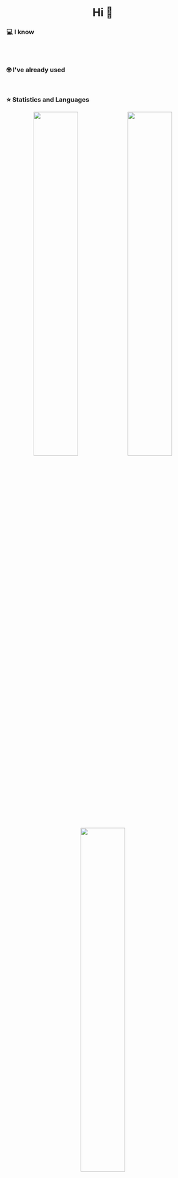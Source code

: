 <h1 align="center">Hi 👋</h1>

### 💻 I know

<div align="center">
<!-- Programming Languages -->

<br>

</div>

<br>

### 🤓 I've already used

<div align="center">

</div>

<br>

### ⭐ Statistics and Languages

<div align="center">
  <img width="48%" src="https://github-readme-stats.vercel.app/api?username=Zweird-958&theme=tokyonight&show_icons=true&include_all_commits=true&count_private=true" />
  <img width="48%" src="https://github-readme-streak-stats.herokuapp.com/?user=Zweird-958&theme=tokyonight" />
  <img width="48%" src="https://github-readme-stats.vercel.app/api/top-langs/?username=Zweird-958&layout=compact&theme=tokyonight" />
</div>
